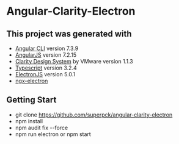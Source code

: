 # Angular-Clarity-Electron

## This project was generated with
- [Angular CLI](https://github.com/angular/angular-cli) version 7.3.9
- [AngularJS](https://angular.io/) version 7.2.15
- [Clarity Design System](https://vmware.github.io/clarity)  by VMware version 1.1.3
- [Typescript](https://www.typescriptlang.org/) version 3.2.4
- [ElectronJS](https://github.com/electron/electron) version 5.0.1
- [ngx-electron](https://github.com/ThorstenHans/ngx-electron)

## Getting Start
* git clone https://github.com/superpck/angular-clarity-electron
* npm install
* npm audit fix --force
* npm run electron or npm start
